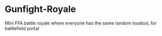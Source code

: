 # Gunfight-Royale
Mini FFA battle royale where everyone has the same random loudout, for battlefield portal
